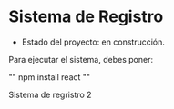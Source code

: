 <h1> Sistema de Registro</h1>

- Estado del proyecto: en construcción.

Para ejecutar el sistema, debes poner:

"" npm install react ""

Sistema de regristro 2
